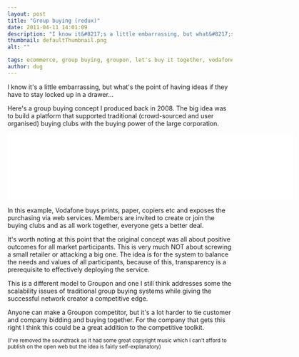 ```yaml
---
layout: post
title: "Group buying (redux)"
date: 2011-04-11 14:01:09
description: "I know it&#8217;s a little embarrassing, but what&#8217;s the point of having ideas if they have to stay locked up in a drawer&#8230; Here&#8217;s a group buying concept I produced back in 2008. The big idea was to build a&#8230;"
thumbnail: defaultThumbnail.png
alt: ""

tags: ecommerce, group buying, groupon, let's buy it together, vodafone
author: dug
---
```


<p>I know it's a little embarrassing, but what's the point of having ideas if they have to stay locked up in a drawer...</p>

<p>Here's a group buying concept I produced back in 2008. The big idea was to build a platform that supported traditional (crowd-sourced and user organised) buying clubs with the buying power of the large corporation. </p>

<p><object width="640" foo="386"><param name="movie" value="http://www.youtube.com/v/YNXOpGzOPno?fs=1&amp;hl=en_US"></param><param name="allowFullScreen" value="true"></param><param name="allowscriptaccess" value="always"></param><embed src="http://www.youtube.com/v/YNXOpGzOPno?fs=1&amp;hl=en_US" type="application/x-shockwave-flash" allowscriptaccess="always" allowfullscreen="true" width="640" foo="386"></embed></object></p>

<p>In this example, Vodafone buys prints, paper, copiers etc and exposes the purchasing via web services. Members are invited to create or join the buying clubs and as all work together, everyone gets a better deal. </p>

<p>It's worth noting at this point that the original concept was all about positive outcomes for all market participants. This is very much <span class="caps">NOT </span>about screwing a small retailer or attacking a big one. The idea is for the system to balance the needs and values of all participants, because of this, transparency is a prerequisite to effectively deploying the service.</p>

<p>This is a different model to Groupon and one I still think addresses some the scalability issues of traditional group buying systems while giving the successful network creator a competitive edge.</p>

<p>Anyone can make a Groupon competitor, but it's a lot harder to tie customer and company bidding and buying together. For the company that gets this right I think this could be a great addition to the competitive toolkit.</p>

<p><small>(I've removed the soundtrack as it had some great copyright music which I can't afford to publish on the open web but the idea is fairly self-explanatory)</small></p>
